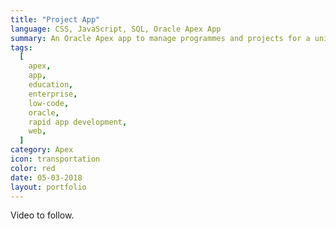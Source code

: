 ```yaml
---
title: "Project App"
language: CSS, JavaScript, SQL, Oracle Apex App
summary: An Oracle Apex app to manage programmes and projects for a university client.
tags:
  [
    apex,
    app,
    education,
    enterprise,
    low-code,
    oracle,
    rapid app development,
    web,
  ]
category: Apex
icon: transportation
color: red
date: 05-03-2018
layout: portfolio
---
```


Video to follow.

